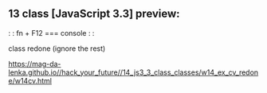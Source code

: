 ## 13 class [JavaScript 3.3] preview:

: : fn + F12 === console : : 


class redone (ignore the rest) 

https://mag-da-lenka.github.io//hack_your_future//14_js3_3_class_classes/w14_ex_cv_redone/w14cv.html


